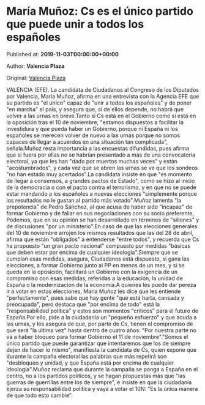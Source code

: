 
# María Muñoz: Cs es el único partido que puede unir a todos los españoles

Published at: **2019-11-03T00:00:00+00:00**

Author: **Valencia Plaza**

Original: [Valencia Plaza](https://valenciaplaza.com/maria-munoz-cs-es-el-unico-partido-que-puede-unir-a-todos-los-espanoles)

VALÈNCIA (EFE). La candidata de Ciudadanos al Congreso de los Diputados por Valencia, María Muñoz, afirma en una entrevista con la Agencia EFE que su partido es "el único" capaz de "unir a todos los españoles" y de poner "en marcha" el país, y asegura que, si de ellos depende, no habrá que volver a las urnas en breve.Tanto si Cs está en el Gobierno como si está en la oposición tras el 10 de noviembre, "estamos dispuestos a facilitar la investidura y que pueda haber un Gobierno, porque ni España ni los españoles se merecen volver de nuevo a las urnas porque no somos capaces de llegar a acuerdos en una situación tan complicada", señala.Muñoz resta importancia a las encuestas difundidas, pues afirma que si fuera por ellas no se habrían presentado a más de una convocatoria electoral, ya que les han "dado por muertos muchas veces" y están "acostumbrados", y cada vez que se abren las urnas se ve que los sondeos "no han estado muy acertados".La candidata insiste en que "es momento de llegar a consensos, a grandes pactos de Estado", como se hizo al inicio de la democracia o con el pacto contra el terrorismo, y en que no se puede estar mandando a los españoles a nuevas elecciones "simplemente porque los resultados no le gustan al partido más votado".Muñoz lamenta "la prepotencia" de Pedro Sánchez, al que acusa de haber sido "incapaz" de formar Gobierno y de fallar en sus negociaciones con su socio preferente, Podemos, que en su opinión se han desarrollado en términos de "sillones" y de discusiones "por un ministerio".En caso de que las elecciones generales del 10 de noviembre arrojen los mismos resultados que las del 28 de abril, afirma que están "obligados" a entenderse "entre todos", y recuerda que Cs ha propuesto "un gran pacto nacional" compuesto por medidas "básicas que deben estar por encima de cualquier ideología".Siempre que se cumplan esas medidas, asegura, Ciudadanos está dispuesto, si gana las elecciones, a formar Gobierno junto al PP en menos de un mes, y si se queda en la oposición, facilitará un Gobierno con la exigencia de un compromiso con esas medidas, referidas a la educación, la unidad de España o la modernización de la economía.A quienes les puede dar pereza ir a votar en estas elecciones, María Muñoz les dice que les entiende "perfectamente", pues sabe que hay gente "que está harta, cansada y preocupada", pero destaca que "por encima de todo" está la "responsabilidad política" y estos son momentos "críticos" para el futuro de España.Por ello, pide a la ciudadanía un "pequeño esfuerzo" y que acuda a las urnas, y les asegura de que, por parte de Cs, tienen el compromiso de que será "la última vez" hasta dentro de cuatro años: "Por nuestra parte no va a haber bloqueo para formar Gobierno el 11 de noviembre"."Somos el único partido que puede garantizar que intentaremos que los de siempre dejen de hacer lo mismo", manifiesta la candidata de Cs, quien expone que durante la campaña electoral las palabras que más repetirá son "desbloqueo y unidad, y que España está por encima de cualquier ideología".Muñoz reclama que durante la campaña se ponga a España en el centro, no a los partidos políticos, y se hagan propuestas más que "las guerras de guerrillas entre los de siempre", e insiste en que la ciudadanía ejerza su responsabilidad política y vaya a votar el 10N: "Es la única manera de que todo esto cambie".
